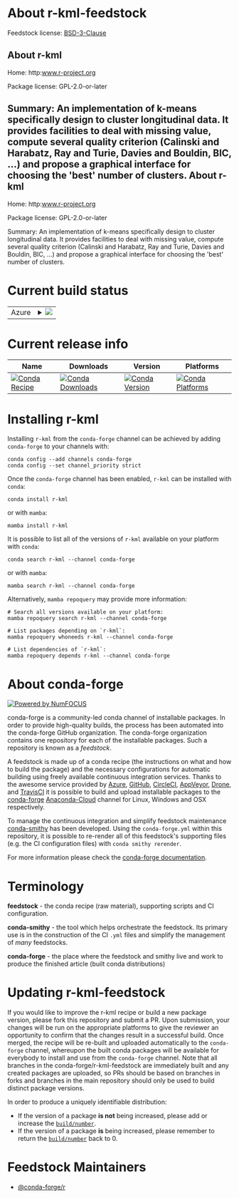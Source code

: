 About r-kml-feedstock
=====================

Feedstock license: [BSD-3-Clause](https://github.com/conda-forge/r-kml-feedstock/blob/main/LICENSE.txt)

About r-kml
-----------

Home: http:www.r-project.org

Package license: GPL-2.0-or-later

Summary: An implementation of k-means specifically design to cluster longitudinal data. It provides facilities to deal with missing value, compute several quality criterion (Calinski and Harabatz, Ray and Turie, Davies and Bouldin, BIC, ...) and propose a graphical interface for choosing the 'best' number of clusters.
About r-kml
-----------

Home: http:www.r-project.org

Package license: GPL-2.0-or-later

Summary: An implementation of k-means specifically design to cluster longitudinal data. It provides facilities to deal with missing value, compute several quality criterion (Calinski and Harabatz, Ray and Turie, Davies and Bouldin, BIC, ...) and propose a graphical interface for choosing the 'best' number of clusters.

Current build status
====================


<table>
    
  <tr>
    <td>Azure</td>
    <td>
      <details>
        <summary>
          <a href="https://dev.azure.com/conda-forge/feedstock-builds/_build/latest?definitionId=9717&branchName=main">
            <img src="https://dev.azure.com/conda-forge/feedstock-builds/_apis/build/status/r-kml-feedstock?branchName=main">
          </a>
        </summary>
        <table>
          <thead><tr><th>Variant</th><th>Status</th></tr></thead>
          <tbody><tr>
              <td>linux_64_r_base4.2</td>
              <td>
                <a href="https://dev.azure.com/conda-forge/feedstock-builds/_build/latest?definitionId=9717&branchName=main">
                  <img src="https://dev.azure.com/conda-forge/feedstock-builds/_apis/build/status/r-kml-feedstock?branchName=main&jobName=linux&configuration=linux%20linux_64_r_base4.2" alt="variant">
                </a>
              </td>
            </tr><tr>
              <td>linux_64_r_base4.3</td>
              <td>
                <a href="https://dev.azure.com/conda-forge/feedstock-builds/_build/latest?definitionId=9717&branchName=main">
                  <img src="https://dev.azure.com/conda-forge/feedstock-builds/_apis/build/status/r-kml-feedstock?branchName=main&jobName=linux&configuration=linux%20linux_64_r_base4.3" alt="variant">
                </a>
              </td>
            </tr><tr>
              <td>win_64</td>
              <td>
                <a href="https://dev.azure.com/conda-forge/feedstock-builds/_build/latest?definitionId=9717&branchName=main">
                  <img src="https://dev.azure.com/conda-forge/feedstock-builds/_apis/build/status/r-kml-feedstock?branchName=main&jobName=win&configuration=win%20win_64_" alt="variant">
                </a>
              </td>
            </tr>
          </tbody>
        </table>
      </details>
    </td>
  </tr>
</table>

Current release info
====================

| Name | Downloads | Version | Platforms |
| --- | --- | --- | --- |
| [![Conda Recipe](https://img.shields.io/badge/recipe-r--kml-green.svg)](https://anaconda.org/conda-forge/r-kml) | [![Conda Downloads](https://img.shields.io/conda/dn/conda-forge/r-kml.svg)](https://anaconda.org/conda-forge/r-kml) | [![Conda Version](https://img.shields.io/conda/vn/conda-forge/r-kml.svg)](https://anaconda.org/conda-forge/r-kml) | [![Conda Platforms](https://img.shields.io/conda/pn/conda-forge/r-kml.svg)](https://anaconda.org/conda-forge/r-kml) |

Installing r-kml
================

Installing `r-kml` from the `conda-forge` channel can be achieved by adding `conda-forge` to your channels with:

```
conda config --add channels conda-forge
conda config --set channel_priority strict
```

Once the `conda-forge` channel has been enabled, `r-kml` can be installed with `conda`:

```
conda install r-kml
```

or with `mamba`:

```
mamba install r-kml
```

It is possible to list all of the versions of `r-kml` available on your platform with `conda`:

```
conda search r-kml --channel conda-forge
```

or with `mamba`:

```
mamba search r-kml --channel conda-forge
```

Alternatively, `mamba repoquery` may provide more information:

```
# Search all versions available on your platform:
mamba repoquery search r-kml --channel conda-forge

# List packages depending on `r-kml`:
mamba repoquery whoneeds r-kml --channel conda-forge

# List dependencies of `r-kml`:
mamba repoquery depends r-kml --channel conda-forge
```


About conda-forge
=================

[![Powered by
NumFOCUS](https://img.shields.io/badge/powered%20by-NumFOCUS-orange.svg?style=flat&colorA=E1523D&colorB=007D8A)](https://numfocus.org)

conda-forge is a community-led conda channel of installable packages.
In order to provide high-quality builds, the process has been automated into the
conda-forge GitHub organization. The conda-forge organization contains one repository
for each of the installable packages. Such a repository is known as a *feedstock*.

A feedstock is made up of a conda recipe (the instructions on what and how to build
the package) and the necessary configurations for automatic building using freely
available continuous integration services. Thanks to the awesome service provided by
[Azure](https://azure.microsoft.com/en-us/services/devops/), [GitHub](https://github.com/),
[CircleCI](https://circleci.com/), [AppVeyor](https://www.appveyor.com/),
[Drone](https://cloud.drone.io/welcome), and [TravisCI](https://travis-ci.com/)
it is possible to build and upload installable packages to the
[conda-forge](https://anaconda.org/conda-forge) [Anaconda-Cloud](https://anaconda.org/)
channel for Linux, Windows and OSX respectively.

To manage the continuous integration and simplify feedstock maintenance
[conda-smithy](https://github.com/conda-forge/conda-smithy) has been developed.
Using the ``conda-forge.yml`` within this repository, it is possible to re-render all of
this feedstock's supporting files (e.g. the CI configuration files) with ``conda smithy rerender``.

For more information please check the [conda-forge documentation](https://conda-forge.org/docs/).

Terminology
===========

**feedstock** - the conda recipe (raw material), supporting scripts and CI configuration.

**conda-smithy** - the tool which helps orchestrate the feedstock.
                   Its primary use is in the construction of the CI ``.yml`` files
                   and simplify the management of *many* feedstocks.

**conda-forge** - the place where the feedstock and smithy live and work to
                  produce the finished article (built conda distributions)


Updating r-kml-feedstock
========================

If you would like to improve the r-kml recipe or build a new
package version, please fork this repository and submit a PR. Upon submission,
your changes will be run on the appropriate platforms to give the reviewer an
opportunity to confirm that the changes result in a successful build. Once
merged, the recipe will be re-built and uploaded automatically to the
`conda-forge` channel, whereupon the built conda packages will be available for
everybody to install and use from the `conda-forge` channel.
Note that all branches in the conda-forge/r-kml-feedstock are
immediately built and any created packages are uploaded, so PRs should be based
on branches in forks and branches in the main repository should only be used to
build distinct package versions.

In order to produce a uniquely identifiable distribution:
 * If the version of a package **is not** being increased, please add or increase
   the [``build/number``](https://docs.conda.io/projects/conda-build/en/latest/resources/define-metadata.html#build-number-and-string).
 * If the version of a package **is** being increased, please remember to return
   the [``build/number``](https://docs.conda.io/projects/conda-build/en/latest/resources/define-metadata.html#build-number-and-string)
   back to 0.

Feedstock Maintainers
=====================

* [@conda-forge/r](https://github.com/conda-forge/r/)

